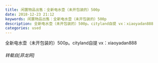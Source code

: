 ```yaml
---
title: 闲置物品出售：全新电水壶（未开包装的）500p
date: 2018-12-23 21:12
keywords: 闲置物品出售：全新电水壶（未开包装的）500p
description: 全新电水壶（未开包装的）500p。cityland自提 vx：xiaoyadan888 
categories: used
---
```

<td class="t_f" id="postmessage_2541685">

全新电水壶（未开包装的）500p。cityland自提 vx：xiaoyadan888 </td>
###### 转载自[菲龙网]